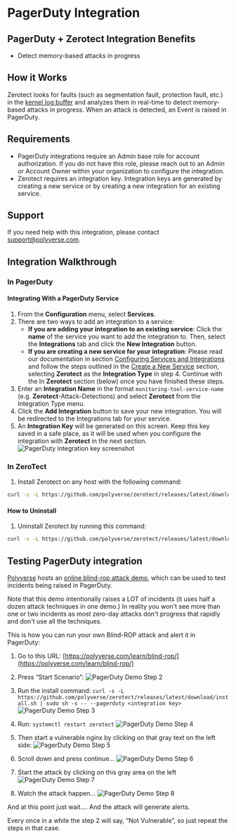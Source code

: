 # PagerDuty Integration

## PagerDuty + Zerotect Integration Benefits

* Detect memory-based attacks in progress

## How it Works

Zerotect looks for faults (such as segmentation fault, protection fault, etc.) in the [kernel log buffer](https://www.kernel.org/doc/html/latest/core-api/printk-basics.html) and analyzes them in real-time to detect memory-based attacks in progress. When an attack is detected, an Event is raised in PagerDuty.

## Requirements

* PagerDuty integrations require an Admin base role for account authorization. If you do not have this role, please reach out to an Admin or Account Owner within your organization to configure the integration.
* Zerotect requires an integration key. Integration keys are generated by creating a new service or by creating a new integration for an existing service.

## Support

If you need help with this integration, please contact support@polyverse.com.

## Integration Walkthrough

### In PagerDuty

#### Integrating With a PagerDuty Service

1. From the **Configuration** menu, select **Services**.
2. There are two ways to add an integration to a service:
   * **If you are adding your integration to an existing service**: Click the **name** of the service you want to add the integration to. Then, select the **Integrations** tab and click the **New Integration** button.
   * **If you are creating a new service for your integration**: Please read our documentation in section [Configuring Services and Integrations](https://support.pagerduty.com/docs/services-and-integrations#section-configuring-services-and-integrations) and follow the steps outlined in the [Create a New Service](https://support.pagerduty.com/docs/services-and-integrations#section-create-a-new-service) section, selecting **Zerotect** as the **Integration Type** in step 4. Continue with the In  **Zerotect**  section (below) once you have finished these steps.
3. Enter an **Integration Name** in the format `monitoring-tool-service-name` (e.g.  **Zerotect**-Attack-Detections) and select  **Zerotect**  from the Integration Type menu.
4. Click the **Add Integration** button to save your new integration. You will be redirected to the Integrations tab for your service.
5. An **Integration Key** will be generated on this screen. Keep this key saved in a safe place, as it will be used when you configure the integration with  **Zerotect**  in the next section.
![PagerDuty integration key screenshot](pagerduty-integration-key.png)

### In **ZeroTect**

1. Install Zerotect on any host with the following command:

```.bash
curl -s -L https://github.com/polyverse/zerotect/releases/latest/download/install.sh | sudo sh -s -- --pagerduty <integration key>
```

#### How to Uninstall

1. Uninstall Zerotect by running this command:

```.bash
curl -s -L https://github.com/polyverse/zerotect/releases/latest/download/install.sh | sudo sh -s -- --uninstall
```

## Testing PagerDuty integration

[Polyverse](https://polyverse.com) hosts an [online blind-rop attack demo](https://polyverse.com/learn/blind-rop/), which can be used to test incidents being raised in PagerDuty.

Note that this demo intentionally raises a LOT of incidents (it uses half a dozen attack techniques in one demo.) In reality you won't see more than one or two incidents as most zero-day attacks don't progress that rapidly and don't use all the techniques.

This is how you can run your own Blind-ROP attack and alert it in PagerDuty:

1. Go to this URL:
[https://polyverse.com/learn/blind-rop/](https://polyverse.com/learn/blind-rop/)

2. Press “Start Scenario”:
![PagerDuty Demo Step 2](pagerduty-demo-step-2.png)

3. Run the install command: `curl -s -L https://github.com/polyverse/zerotect/releases/latest/download/install.sh | sudo sh -s -- --pagerduty <integration key>`
![PagerDuty Demo Step 3](pagerduty-demo-step-3.png)

4. Run: `systemctl restart zerotect`
![PagerDuty Demo Step 4](pagerduty-demo-step-4.png)

5. Then start a vulnerable nginx by clicking on that gray text on the left side:
![PagerDuty Demo Step 5](pagerduty-demo-step-5.png)

6. Scroll down and press continue…
![PagerDuty Demo Step 6](pagerduty-demo-step-6.png)

7. Start the attack by clicking on this gray area on the left
![PagerDuty Demo Step 7](pagerduty-demo-step-7.png)

8. Watch the attack happen...
![PagerDuty Demo Step 8](pagerduty-demo-step-8.png)

And at this point just wait…. And the attack will generate alerts.

Every once in a while the step 2 will say, “Not Vulnerable”, so just repeat the steps in that case.

